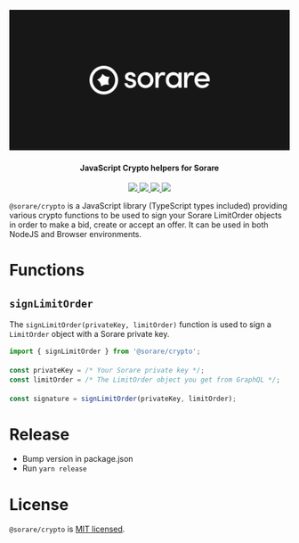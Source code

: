 <!-- logo -->
<p align="center">
  <img src="logo.png">
</p>

<!-- tag line -->
<h4 align='center'>JavaScript Crypto helpers for Sorare</h4>

<!-- primary badges -->
<p align="center">
  <a href="https://www.typescriptlang.org/">
    <img src='https://badges.aleen42.com/src/typescript.svg' />
  </a>
  <a href="https://www.npmjs.com/package/@sorare/crypto">
    <img src='https://img.shields.io/npm/v/@sorare/crypto' />
  </a>
  <a href="https://github.com/sorare/crypto/actions/workflows/node.js.yml">
    <img src='https://github.com/sorare/crypto/actions/workflows/node.js.yml/badge.svg' />
  </a>
  <a href="https://starkware.co/">
    <img src="https://img.shields.io/badge/powered_by-StarkWare-navy">
  </a>
</p>

`@sorare/crypto` is a JavaScript library (TypeScript types included) providing various crypto functions to be used to sign your Sorare LimitOrder objects in order to make a bid, create or accept an offer. It can be used in both NodeJS and Browser environments.

# Functions

## `signLimitOrder`

The `signLimitOrder(privateKey, limitOrder)` function is used to sign a `LimitOrder` object with a Sorare private key.

```ts
import { signLimitOrder } from '@sorare/crypto';

const privateKey = /* Your Sorare private key */;
const limitOrder = /* The LimitOrder object you get from GraphQL */;

const signature = signLimitOrder(privateKey, limitOrder);
```

# Release

- Bump version in package.json
- Run `yarn release`

# License

`@sorare/crypto` is [MIT licensed](LICENSE).
